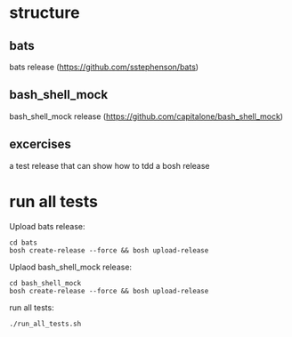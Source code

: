# structure
## bats
bats release (https://github.com/sstephenson/bats)

## bash_shell_mock
bash_shell_mock release (https://github.com/capitalone/bash_shell_mock)

## excercises
a test release that can show how to tdd a bosh release

# run all tests


Upload bats release:
```
cd bats
bosh create-release --force && bosh upload-release
```

Uplaod bash_shell_mock release:
```
cd bash_shell_mock
bosh create-release --force && bosh upload-release
```

run all tests:
```
./run_all_tests.sh
```
